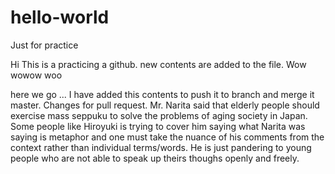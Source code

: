 # hello-world
Just for practice

Hi This is a practicing a github.
new contents are added to the file.
Wow wowow woo 

here we go ...
I have added this contents to push it to branch and merge it master.
Changes for pull request. Mr. Narita said that elderly people should exercise mass seppuku to solve the problems of aging society in Japan.
Some people like Hiroyuki is trying to cover him saying what Narita was saying is metaphor and one must take the nuance of his comments from the context rather than individual terms/words. 
He is just pandering to young people who are not able to speak up theirs thoughs openly and freely. 

